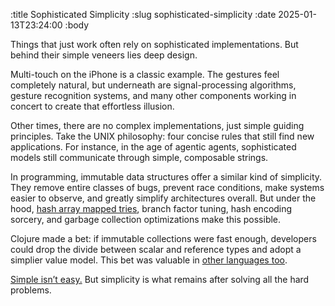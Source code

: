 :title Sophisticated Simplicity
:slug sophisticated-simplicity
:date 2025-01-13T23:24:00
:body

Things that just work often rely on sophisticated implementations. But behind their simple veneers lies deep design.

Multi-touch on the iPhone is a classic example. The gestures feel completely natural, but underneath are signal-processing algorithms, gesture recognition systems, and many other components working in concert to create that effortless illusion.

Other times, there are no complex implementations, just simple guiding principles. Take the UNIX philosophy: four concise rules that still find new applications. For instance, in the age of agentic agents, sophisticated models still communicate through simple, composable strings.

In programming, immutable data structures offer a similar kind of simplicity. They remove entire classes of bugs, prevent race conditions, make systems easier to observe, and greatly simplify architectures overall. But under the hood, [hash array mapped tries](https://en.wikipedia.org/wiki/Hash_array_mapped_trie), branch factor tuning, hash encoding sorcery, and garbage collection optimizations make this possible.

Clojure made a bet: if immutable collections were fast enough, developers could drop the divide between scalar and reference types and adopt a simplier value model. This bet was valuable in [other languages too](https://www.youtube.com/watch?v=sPhpelUfu8Q).

[Simple isn’t easy.](https://www.youtube.com/watch?v=SxdOUGdseq4) But simplicity is what remains after solving all the hard problems.
